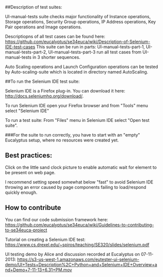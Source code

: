 ##Description of test suites:

UI-manual-tests suite checks major functionality of Instance operations, Storage operations, Security Group operations, IP Address operations, Key Pair operations and Image operations.

Descriptiopns of all test cases can be found here: https://github.com/eucalyptus/se34euca/wiki/Description-of-Selenium-IDE-test-cases
This suite can be run in parts: UI-manual-tests-part-1, UI-manual-tests-part-2, UI-manual-tests-part-3 run all test cases from UI-manual-tests in 3 shorter sequences.

Auto Scaling operations and  Launch Configuration operations can be tested by Auto-scaling-suite which is located in directory named AutoScaling.

##To run the Selenium IDE test suite: 


Selenium IDE is a Firefox plug-in. You can download it here: http://docs.seleniumhq.org/download/.

To run Selenium IDE open your Firefox browser and from "Tools" menu select "Selenium IDE"

To run a test suite: From "Files" menu in Selenium IDE select "Open test suite".

###For the suite to run correctly, you have to start with an "empty" Eucalyptus setup, where no resources were created yet.


## Best practices:

Click on the little sand clock picture to enable automatic wait for element to be present on web page.

I recommend setting speed somewhat below "fast" to avoid Selenium IDE throwing an error caused by page components failing to load/respond quickly enough. 

## How to contribute

You can find our code submission framework here: https://github.com/eucalyptus/se34euca/wiki/Guidelines-to-contributing-to-se34euca-project

Tutorial on creating a Selenium IDE test: https://www.cs.drexel.edu/~spiros/teaching/SE320/slides/selenium.pdf  

UI testing demo by Alice and discussion recorded at Eucalyptus on 07-11-2013: 
https://s3-us-west-1.amazonaws.com/eutester-ui-selenium-demo/UI+Tests+Description%2C+Python+and+Selenium+IDE+Overview+and+Demo+7-11-13+6.31+PM.mov


